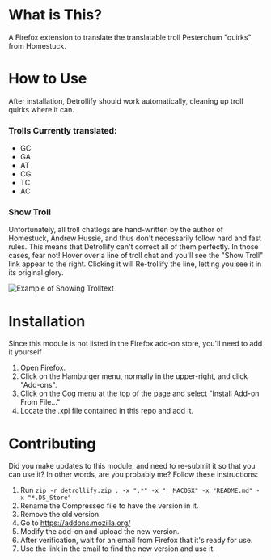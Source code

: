 # What is This?
A Firefox extension to translate the translatable troll Pesterchum "quirks" from Homestuck.

# How to Use
After installation, Detrollify should work automatically, cleaning up troll quirks where it can.

### Trolls Currently translated:

* GC
* GA
* AT
* CG
* TC
* AC

### Show Troll

Unfortunately, all troll chatlogs are hand-written by the author of Homestuck, Andrew Hussie, and thus don't necessarily follow hard and fast rules. This means that Detrollify can't correct all of them perfectly. In those cases, fear not! Hover over a line of troll chat and you'll see the "Show Troll" link appear to the right. Clicking it will Re-trollify the line, letting you see it in its original glory.

![Example of Showing Trolltext](https://i.imgur.com/a3PIfp6.gif)

# Installation
Since this module is not listed in the Firefox add-on store, you'll need to add it yourself

1. Open Firefox.
1. Click on the Hamburger menu, normally in the upper-right, and click "Add-ons".
1. Click on the Cog menu at the top of the page and select "Install Add-on From File..."
1. Locate the .xpi file contained in this repo and add it.

# Contributing

Did you make updates to this module, and need to re-submit it so that you can use it? In other words, are you probably me? Follow these instructions:

1. Run `zip -r detrollify.zip . -x ".*" -x "__MACOSX" -x "README.md" -x "*.DS_Store"`
1. Rename the Compressed file to have the version in it.
1. Remove the old version.
1. Go to https://addons.mozilla.org/
1. Modify the add-on and upload the new version.
1. After verification, wait for an email from Firefox that it's ready for use.
1. Use the link in the email to find the new version and use it.
